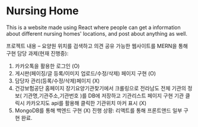 # Nursing Home

This is a website made using React where people can get a information about different nursing homes' locations, and post about anything as well.


프로젝트 내용 – 요양원 위치를 검색하고 의견 공유 가능한 웹사이트를 MERN을 통해 구현
담당 과제(현재 진행중):
1.	카카오톡을 활용한 로그인 (O)
2.	게시판(페이징/글 등록/이미지 업로드/수정/삭제) 페이지 구현 (O)
3.	담당자 관리(등록/수정/삭제)페이지 (X)
4.	건강보험공단 홈페이지 장기요양기관찾기에서 크롤링으로 전라남도 전체 기관의 정보( 기관명,기관주소,기관번호 )를 DB에 저장하고 기관리스트 페이지 구현 기관 클릭시 카카오지도 api를 활용해 클릭한 기관위치 마커 표시 (X)
5.	MongoDB를 통해 백엔드 구현 (X)
진행 상황: 리액트를 통해 프론트앤드 일부 구현 완료.
